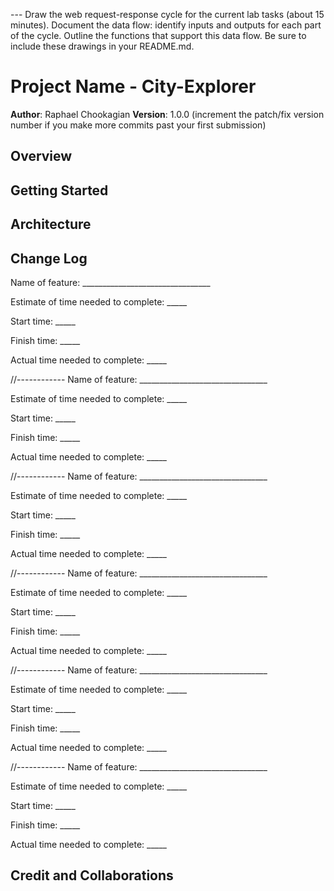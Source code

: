 
--- Draw the web request-response cycle for the current lab tasks (about 15 minutes).
Document the data flow: identify inputs and outputs for each part of the cycle.
Outline the functions that support this data flow.
Be sure to include these drawings in your README.md.

# Project Name - City-Explorer

**Author**: Raphael Chookagian
**Version**: 1.0.0 (increment the patch/fix version number if you make more commits past your first submission)

## Overview
<!-- Provide a high level overview of what this application is and why you are building it, beyond the fact that it's an assignment for this class. (i.e. What's your problem domain?) -->

## Getting Started
<!-- What are the steps that a user must take in order to build this app on their own machine and get it running? -->

## Architecture
<!-- Provide a detailed description of the application design. What technologies (languages, libraries, etc) you're using, and any other relevant design information. -->

## Change Log
<!-- Use this area to document the iterative changes made to your application as each feature is successfully implemented. Use time stamps. Here's an example:

01-01-2001 4:59pm - Application now has a fully-functional express server, with a GET route for the location resource. -->

Name of feature: ________________________________

Estimate of time needed to complete: _____

Start time: _____

Finish time: _____

Actual time needed to complete: _____

//------------
Name of feature: ________________________________

Estimate of time needed to complete: _____

Start time: _____

Finish time: _____

Actual time needed to complete: _____

//------------
Name of feature: ________________________________

Estimate of time needed to complete: _____

Start time: _____

Finish time: _____

Actual time needed to complete: _____

//------------
Name of feature: ________________________________

Estimate of time needed to complete: _____

Start time: _____

Finish time: _____

Actual time needed to complete: _____

//------------
Name of feature: ________________________________

Estimate of time needed to complete: _____

Start time: _____

Finish time: _____

Actual time needed to complete: _____

//------------
Name of feature: ________________________________

Estimate of time needed to complete: _____

Start time: _____

Finish time: _____

Actual time needed to complete: _____

## Credit and Collaborations
